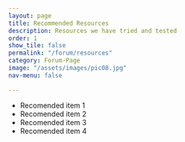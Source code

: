 ```yaml
---
layout: page
title: Recommended Resources
description: Resources we have tried and tested
order: 1
show_tile: false
permalink: "/forum/resources"
category: Forum-Page
image: "/assets/images/pic08.jpg"
nav-menu: false

---
```

- Recomended item 1
- Recomended item 2
- Recomended item 3
- Recomended item 4
